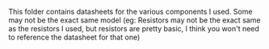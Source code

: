 This folder contains datasheets for the various components I used. Some may not be the exact same model (eg: Resistors may not be the exact same as the resistors I used, but resistors are pretty basic, I think you won't need to reference the datasheet for that one)
